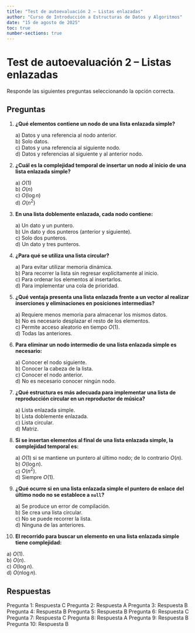```yaml
---
title: "Test de autoevaluación 2 – Listas enlazadas"
author: "Curso de Introducción a Estructuras de Datos y Algoritmos"
date: "15 de agosto de 2025"
toc: true
number-sections: true
---
```


# Test de autoevaluación 2 – Listas enlazadas

Responde las siguientes preguntas seleccionando la opción correcta.

## Preguntas

1. **¿Qué elementos contiene un nodo de una lista enlazada simple?**

   a) Datos y una referencia al nodo anterior.  
   b) Solo datos.  
   c) Datos y una referencia al siguiente nodo.  
   d) Datos y referencias al siguiente y al anterior nodo.

2. **¿Cuál es la complejidad temporal de insertar un nodo al inicio de una lista enlazada simple?**

   a) $O(1)$  
   b) $O(n)$  
   c) $O(\log n)$  
   d) $O(n^2)$

3. **En una lista doblemente enlazada, cada nodo contiene:**

   a) Un dato y un puntero.  
   b) Un dato y dos punteros (anterior y siguiente).  
   c) Solo dos punteros.  
   d) Un dato y tres punteros.

4. **¿Para qué se utiliza una lista circular?**

   a) Para evitar utilizar memoria dinámica.  
   b) Para recorrer la lista sin regresar explícitamente al inicio.  
   c) Para ordenar los elementos al insertarlos.  
   d) Para implementar una cola de prioridad.

5. **¿Qué ventaja presenta una lista enlazada frente a un vector al realizar inserciones y eliminaciones en posiciones intermedias?**

   a) Requiere menos memoria para almacenar los mismos datos.  
   b) No es necesario desplazar el resto de los elementos.  
   c) Permite acceso aleatorio en tiempo $O(1)$.  
   d) Todas las anteriores.

6. **Para eliminar un nodo intermedio de una lista enlazada simple es necesario:**

   a) Conocer el nodo siguiente.  
   b) Conocer la cabeza de la lista.  
   c) Conocer el nodo anterior.  
   d) No es necesario conocer ningún nodo.

7. **¿Qué estructura es más adecuada para implementar una lista de reproducción circular en un reproductor de música?**

   a) Lista enlazada simple.  
   b) Lista doblemente enlazada.  
   c) Lista circular.  
   d) Matriz.

8. **Si se insertan elementos al final de una lista enlazada simple, la complejidad temporal es:**

   a) $O(1)$ si se mantiene un puntero al último nodo; de lo contrario $O(n)$.  
   b) $O(\log n)$.  
   c) $O(n^2)$.  
   d) Siempre $O(1)$.

9. **¿Qué ocurre si en una lista enlazada simple el puntero de enlace del último nodo no se establece a `null`?**

   a) Se produce un error de compilación.  
   b) Se crea una lista circular.  
   c) No se puede recorrer la lista.  
   d) Ninguna de las anteriores.

10. **El recorrido para buscar un elemento en una lista enlazada simple tiene complejidad:**

   a) $O(1)$.  
   b) $O(n)$.  
   c) $O(\log n)$.  
   d) $O(n \log n)$.

## Respuestas

Pregunta 1: Respuesta C
Pregunta 2: Respuesta A
Pregunta 3: Respuesta B
Pregunta 4: Respuesta B
Pregunta 5: Respuesta B
Pregunta 6: Respuesta C
Pregunta 7: Respuesta C
Pregunta 8: Respuesta A
Pregunta 9: Respuesta B
Pregunta 10: Respuesta B